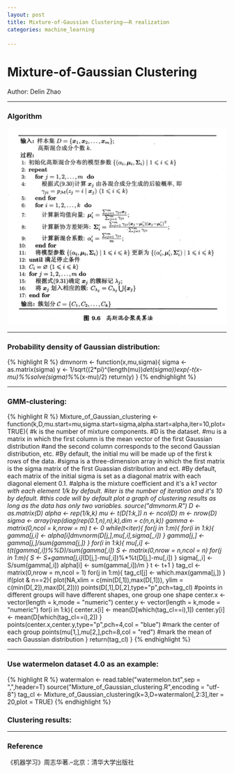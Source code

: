 ```yaml
---
layout: post
title: Mixture-of-Gaussian Clustering——R realization
categories: machine_learning

---
```


# Mixture-of-Gaussian Clustering

Author: Delin Zhao

---

### Algorithm
![GMM algorithm](/assets/GMM.png)

---

### Probability density of Gaussian distribution:

{% highlight R %}
dmvnorm <- function(x,mu,sigma){
  sigma <- as.matrix(sigma)
  y <- 1/sqrt((2*pi)^(length(mu))*det(sigma))*exp(-t(x-mu)%*%solve(sigma)%*%(x-mu)/2)
  return(y)
}
{% endhighlight %}

---

### GMM-clustering:

{% highlight R %}
Mixture_of_Gaussian_clustering <- function(k,D,mu.start=mu,sigma.start=sigma,alpha.start=alpha,iter=10,plot=TRUE){
  #k is the number of mixture components.
  #D is the dataset.
  #mu is a matrix in which the first column is the mean vector of the first Gaussian distribution 
  #and the second column corresponds to the second Gaussian distribution, etc.
  #By default, the initial mu will be made up of the first k rows of the data.
  #sigma is a three-dimension array in which the first matrix is the sigma matrix of the first Guassian distribution and ect.
  #By default, each matrix of the initial sigma is set as a diagonal matrix with each diagonal element 0.1.
  #alpha is the mixture coefficient and it's a k*1 vector with each element 1/k by default.
  #iter is the number of iteration and it's 10 by default.
  #this code will by default plot a graph of clustering results as long as the data has only two variables.
  source("dmvnorm.R")
  D <- as.matrix(D)
  alpha <- rep(1/k,k)
  mu <- t(D[1:k,])
  n <- ncol(D)
  m <- nrow(D)
  sigma <- array(rep(diag(rep(0.1,n),n),k),dim = c(n,n,k))
  gamma <- matrix(0,ncol = k,nrow = m)
  t <- 0
  while(t<iter){
    for(j in 1:m){
      for(i in 1:k){
        gamma[j,i] <- alpha[i]*dmvnorm(D[j,],mu[,i],sigma[,,i])
      }
      gamma[j,] <- gamma[j,]/sum(gamma[j,])
    }
    for(i in 1:k){
      mu[,i] <- t(t(gamma[,i])%*%D)/sum(gamma[,i])
      S <- matrix(0,nrow = n,ncol = n)
      for(j in 1:m){
        S <- S+gamma[j,i]*(D[j,]-mu[,i])%*%t(D[j,]-mu[,i])
      }
      sigma[,,i] <- S/sum(gamma[,i])
      alpha[i] <- sum(gamma[,i])/m
    }
    t <- t+1
  }
  tag_cl <- matrix(0,nrow = m,ncol = 1)
  for(j in 1:m){
    tag_cl[j] <- which.max(gamma[j,])
  }
  if(plot & n==2){
    plot(NA,xlim = c(min(D[,1]),max(D[,1])), ylim = c(min(D[,2]),max(D[,2])))
    points(D[,1],D[,2],type="p",pch=tag_cl)
    #points in different groups will have different shapes, one group one shape 
    center.x <- vector(length = k,mode = "numeric")
    center.y <- vector(length = k,mode = "numeric")
    for(i in 1:k){
      center.x[i] <- mean(D[which(tag_cl==i),1])
      center.y[i] <- mean(D[which(tag_cl==i),2])
    }
    points(center.x,center.y,type="p",pch=4,col = "blue")
    #mark the center of each group
    points(mu[1,],mu[2,],pch=8,col = "red")
    #mark the mean of each Gaussian distribution
  }
  return(tag_cl)
}
{% endhighlight %}

---

### Use watermelon dataset 4.0 as an example:

{% highlight R %}
watermalon <- read.table("watermelon.txt",sep = ",",header=T)
source("Mixture_of_Gaussian_clustering.R",encoding = "utf-8")
tag_cl <- Mixture_of_Gaussian_clustering(k=3,D=watermalon[,2:3],iter = 20,plot = TRUE)
{% endhighlight %}

### Clustering results:


---

### Reference
《机器学习》周志华著.–北京：清华大学出版社
